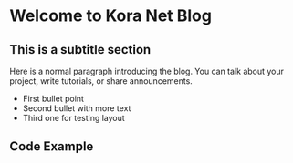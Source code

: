 # Welcome to Kora Net Blog

## This is a subtitle section

Here is a normal paragraph introducing the blog. You can talk about your project, write tutorials, or share announcements.

- First bullet point
- Second bullet with more text
- Third one for testing layout

## Code Example
